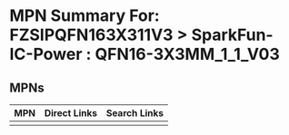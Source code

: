



# MPN Summary For: FZSIPQFN163X311V3 > SparkFun-IC-Power : QFN16-3X3MM_1_1_V03

## MPNs
  

|MPN|Direct Links|Search Links|
| :--- | :--- | :--- |
||||
